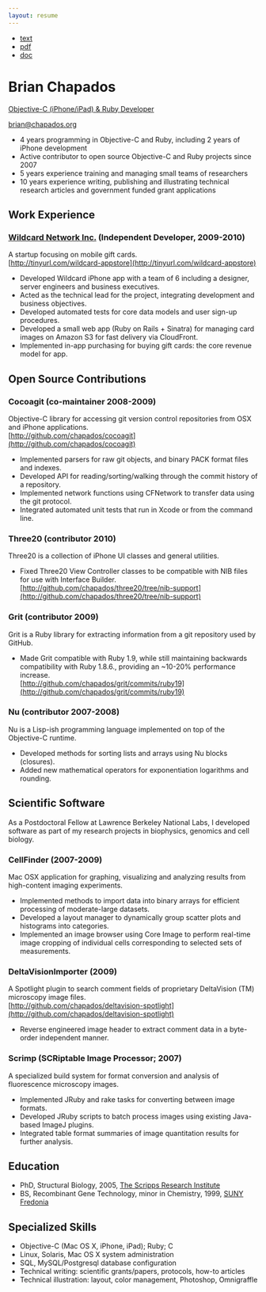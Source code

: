 ```yaml
---
layout: resume
---
```

<div id="format-menu">
  <ul>
    <li><a href="brian-chapados-resume.txt">text</a></li>
    <li><a href="brian-chapados-resume.pdf">pdf</a></li>
    <li><a href="brian-chapados-resume.doc">doc</a></li>
  </ul>
</div>

Brian Chapados
==============
[Objective-C (iPhone/iPad) & Ruby Developer](class:description)

[brian@chapados.org](mailto:brian@chapados.org)  

- 4 years programming in Objective-C and Ruby, including 2 years of iPhone development
- Active contributor to open source Objective-C and Ruby projects since 2007
- 5 years experience training and managing small teams of researchers
- 10 years experience writing, publishing and illustrating technical research articles and government funded grant applications


Work Experience
---------------

### [Wildcard Network Inc.][wildcard] (Independent Developer, 2009-2010)

A startup focusing on mobile gift cards.  
[http://tinyurl.com/wildcard-appstore](http://tinyurl.com/wildcard-appstore)

- Developed Wildcard iPhone app with a team of 6 including a designer, server engineers and business executives.
- Acted as the technical lead for the project, integrating development and business objectives.
- Developed automated tests for core data models and user sign-up procedures.
- Developed a small web app (Ruby on Rails + Sinatra) for managing card images on Amazon S3 for fast delivery via CloudFront.
- Implemented in-app purchasing for buying gift cards: the core revenue model for app.

[wildcard]: http://www.wildcardnetwork.com

Open Source Contributions
-------------------------

### Cocoagit (co-maintainer 2008-2009)

Objective-C library for accessing git version control repositories from OSX and iPhone applications.  
[http://github.com/chapados/cocoagit](http://github.com/chapados/cocoagit)

- Implemented parsers for raw git objects, and binary PACK format files and indexes.
- Developed API for reading/sorting/walking through the commit history of a repository.
- Implemented network functions using CFNetwork to transfer data using the git protocol.
- Integrated automated unit tests that run in Xcode or from the command line.


### Three20 (contributor 2010)

Three20 is a collection of iPhone UI classes and general utilities.

- Fixed Three20 View Controller classes to be compatible with NIB files for use with Interface Builder.  
[http://github.com/chapados/three20/tree/nib-support](http://github.com/chapados/three20/tree/nib-support)


### Grit (contributor 2009)

Grit is a Ruby library for extracting information from a git repository used by GitHub.

- Made Grit compatible with Ruby 1.9, while still maintaining backwards compatibility with Ruby 1.8.6., providing an ~10-20% performance increase.  
[http://github.com/chapados/grit/commits/ruby19](http://github.com/chapados/grit/commits/ruby19)


### Nu (contributor 2007-2008)

Nu is a Lisp-ish programming language implemented on top of the Objective-C runtime.

- Developed methods for sorting lists and arrays using Nu blocks (closures).
- Added new mathematical operators for exponentiation logarithms and rounding.


Scientific Software
-------------------

As a Postdoctoral Fellow at Lawrence Berkeley National Labs, I developed software as part of my research projects in biophysics, genomics and cell biology.

### CellFinder (2007-2009)

Mac OSX application for graphing, visualizing and analyzing results from high-content imaging experiments.

- Implemented methods to import data into binary arrays for efficient processing of moderate-large datasets.
- Developed a layout manager to dynamically group scatter plots and histograms into categories.
- Implemented an image browser using Core Image to perform real-time image cropping of individual cells corresponding to selected sets of measurements.

### DeltaVisionImporter (2009)

A Spotlight plugin to search comment fields of proprietary DeltaVision (TM) microscopy image files.  
[http://github.com/chapados/deltavision-spotlight](http://github.com/chapados/deltavision-spotlight)

- Reverse engineered image header to extract comment data in a byte-order independent manner.

### Scrimp (SCRiptable Image Processor; 2007)

A specialized build system for format conversion and analysis of fluorescence microscopy images.

- Implemented JRuby and rake tasks for converting between image formats.
- Developed JRuby scripts to batch process images using existing Java-based ImageJ plugins.
- Integrated table format summaries of image quantitation results for further analysis.


Education
---------

- PhD, Structural Biology, 2005, [The Scripps Research Institute][tsri]
- BS, Recombinant Gene Technology, minor in Chemistry, 1999, [SUNY Fredonia][fredonia]

[tsri]: http://www.scripps.edu
[fredonia]: http://www.fredonia.edu


Specialized Skills
------------------

- Objective-C (Mac OS X, iPhone, iPad); Ruby; C
- Linux, Solaris, Mac OS X system administration
- SQL, MySQL/Postgresql database configuration
- Technical writing: scientific grants/papers, protocols, how-to articles
- Technical illustration: layout, color management, Photoshop, Omnigraffle
